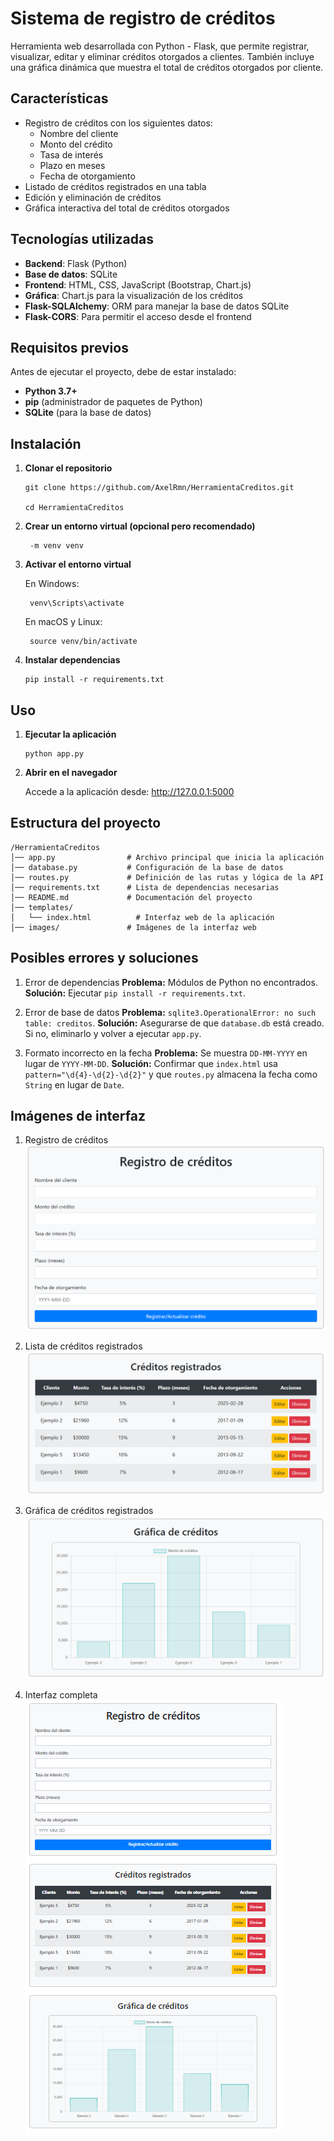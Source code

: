 # Sistema de registro de créditos
Herramienta web desarrollada con Python - Flask, que permite registrar, visualizar, editar y eliminar créditos otorgados a clientes. También incluye una gráfica dinámica que muestra el total de créditos otorgados por cliente.

## Características
- Registro de créditos con los siguientes datos:
  - Nombre del cliente
  - Monto del crédito
  - Tasa de interés
  - Plazo en meses
  - Fecha de otorgamiento
- Listado de créditos registrados en una tabla
- Edición y eliminación de créditos
- Gráfica interactiva del total de créditos otorgados

## Tecnologías utilizadas
- **Backend**: Flask (Python)
- **Base de datos**: SQLite
- **Frontend**: HTML, CSS, JavaScript (Bootstrap, Chart.js)
- **Gráfica**: Chart.js para la visualización de los créditos
- **Flask-SQLAlchemy**: ORM para manejar la base de datos SQLite
- **Flask-CORS**: Para permitir el acceso desde el frontend

## Requisitos previos
Antes de ejecutar el proyecto, debe de estar instalado:
- **Python 3.7+**
- **pip** (administrador de paquetes de Python)
- **SQLite** (para la base de datos)


## Instalación
1. **Clonar el repositorio**

       git clone https://github.com/AxelRmn/HerramientaCreditos.git
   
       cd HerramientaCreditos

2. **Crear un entorno virtual (opcional pero recomendado)**

        -m venv venv

3. **Activar el entorno virtual**

    En Windows:
   
        venv\Scripts\activate
   
    En macOS y Linux:
   
        source venv/bin/activate

4. **Instalar dependencias**

       pip install -r requirements.txt
   

## Uso
1. **Ejecutar la aplicación**

       python app.py

2. **Abrir en el navegador**

    Accede a la aplicación desde:
    http://127.0.0.1:5000

## Estructura del proyecto
    /HerramientaCreditos
    │── app.py                # Archivo principal que inicia la aplicación
    │── database.py           # Configuración de la base de datos
    │── routes.py             # Definición de las rutas y lógica de la API
    │── requirements.txt      # Lista de dependencias necesarias
    │── README.md             # Documentación del proyecto
    │── templates/
    │   └── index.html          # Interfaz web de la aplicación
    │── images/               # Imágenes de la interfaz web

## Posibles errores y soluciones
1. Error de dependencias
**Problema:** Módulos de Python no encontrados.
**Solución:** Ejecutar `pip install -r requirements.txt`.

2. Error de base de datos
**Problema:** `sqlite3.OperationalError: no such table: creditos`.
**Solución:** Asegurarse de que `database.db` está creado. Si no, eliminarlo y volver a ejecutar `app.py`.

3. Formato incorrecto en la fecha
**Problema:** Se muestra `DD-MM-YYYY` en lugar de `YYYY-MM-DD`.
**Solución:** Confirmar que `index.html` usa `pattern="\d{4}-\d{2}-\d{2}"` y que `routes.py` almacena la fecha como `String` en lugar de `Date`.

## Imágenes de interfaz

1. Registro de créditos  
![RegistroDeCreditos](images/RegistroCreditos.png)  

2. Lista de créditos registrados  
![CreditosRegistrados](images/CreditosRegistrados.png)  

3. Gráfica de créditos registrados  
![GraficaCreditos](images/GraficaCreditos.png)  

4. Interfaz completa  
![Interfaz](images/Interfaz.png)

